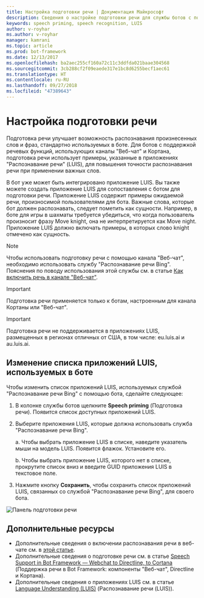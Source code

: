 ```yaml
---
title: Настройка подготовки речи | Документация Майкрософт
description: Сведения о настройке подготовки речи для службы ботов с помощью портала Azure.
keywords: speech priming, speech recognition, LUIS
author: v-royhar
ms.author: v-royhar
manager: kamrani
ms.topic: article
ms.prod: bot-framework
ms.date: 12/13/2017
ms.openlocfilehash: ba2aec255cf160a72c11c3ddfda021baae304568
ms.sourcegitcommit: 3cb288cf2f09eaede317e1bc8d6255becf1aec61
ms.translationtype: HT
ms.contentlocale: ru-RU
ms.lasthandoff: 09/27/2018
ms.locfileid: "47389643"
---
```

# <a name="configure-speech-priming"></a>Настройка подготовки речи

Подготовка речи улучшает возможность распознавания произнесенных слов и фраз, стандартно используемых в боте. Для ботов с поддержкой речевых функций, использующих каналы "Веб-чат" и Кортана, подготовка речи использует примеры, указанные в приложениях "Распознавание речи" (LUIS), для повышения точности распознавания речи при применении важных слов.

В бот уже может быть интегрировано приложение LUIS. Вы также можете создать приложение LUIS для сопоставления с ботом для подготовки речи. Приложение LUIS содержит примеры ожидаемой речи, произносимой пользователями для бота. Важные слова, которые бот должен распознавать, следует пометить как сущности. Например, в боте для игры в шахматы требуется убедиться, что когда пользователь произносит фразу Move knight, она не интерпретируется как Move night. Приложение LUIS должно включать примеры, в которых слово knight отмечено как сущность.

> [!NOTE]
> Чтобы использовать подготовку речи с помощью канала "Веб-чат", необходимо использовать службу "Распознавание речи Bing". Пояснения по поводу использования этой службы см. в статье [Как включить речь в канале "Веб-чат"](~/bot-service-channel-connect-webchat-speech.md).

> [!IMPORTANT]
> Подготовка речи применяется только к ботам, настроенным для канала Кортаны или "Веб-чат".

> [!IMPORTANT]
> Подготовка речи не поддерживается в приложениях LUIS, размещенных в регионах отличных от США, в том числе: eu.luis.ai и au.luis.ai.

## <a name="change-the-list-of-luis-apps-your-bot-uses"></a>Изменение списка приложений LUIS, используемых в боте

Чтобы изменить список приложений LUIS, используемых службой "Распознавание речи Bing" с помощью бота, сделайте следующее:

1. В колонке службы ботов щелкните **Speech priming** (Подготовка речи). Появится список доступных приложений LUIS.
2. Выберите приложения LUIS, которые должна использовать служба "Распознавание речи Bing".
 
    a. Чтобы выбрать приложение LUIS в списке, наведите указатель мыши на модель LUIS. Появится флажок. Установите его.
     
    b. Чтобы выбрать приложение LUIS, которого нет в списке, прокрутите список вниз и введите GUID приложения LUIS в текстовое поле.
     
3. Нажмите кнопку **Сохранить**, чтобы сохранить список приложений LUIS, связанных со службой "Распознавание речи Bing", для своего бота.

![Панель подготовки речи](~/media/bot-service-manage-speech-priming/speech-priming.png)

## <a name="additional-resources"></a>Дополнительные ресурсы

- Дополнительные сведения о включении распознавания речи в веб-чате см. в [этой статье](~/bot-service-channel-connect-webchat-speech.md).
- Дополнительные сведения о подготовке речи см. в статье [Speech Support in Bot Framework — Webchat to Directline, to Cortana](https://blog.botframework.com/2017/06/26/Speech-To-Text/) (Поддержка речи в Bot Framework: компоненты "Веб-чат", Directline и Кортана).
- Дополнительные сведения о приложениях LUIS см. в статье [Language Understanding (LUIS)](https://www.luis.ai) (Распознавание речи (LUIS)).
